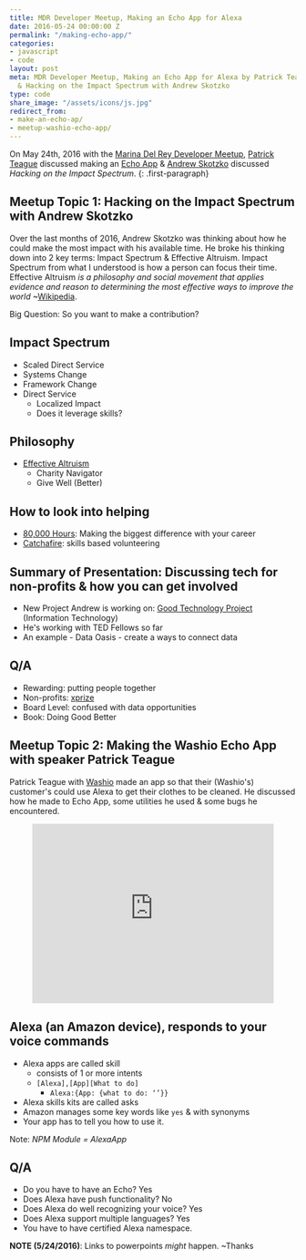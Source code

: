 ```yaml
---
title: MDR Developer Meetup, Making an Echo App for Alexa
date: 2016-05-24 00:00:00 Z
permalink: "/making-echo-app/"
categories:
- javascript
- code
layout: post
meta: MDR Developer Meetup, Making an Echo App for Alexa by Patrick Teague of Washio
  & Hacking on the Impact Spectrum with Andrew Skotzko
type: code
share_image: "/assets/icons/js.jpg"
redirect_from:
- make-an-echo-ap/
- meetup-washio-echo-app/
---
```


On May 24th, 2016 with the [Marina Del Rey Developer Meetup](http://www.meetup.com/Marina-Del-Rey-Developer-Meetup/events/230952417/), [Patrick Teague](https://github.com/teagup) discussed making an [Echo App](https://developer.amazon.com/appsandservices/solutions/devices/echo) & [Andrew Skotzko](https://github.com/skotzko) discussed _Hacking on the Impact Spectrum_.
{: .first-paragraph}

## Meetup Topic 1: Hacking on the Impact Spectrum with Andrew Skotzko

Over the last months of 2016, Andrew Skotzko was thinking about how he could make the most impact with his available time. He broke his thinking down into 2 key terms: Impact Spectrum & Effective Altruism. Impact Spectrum from what I understood is how a person can focus their time. Effective Altruism _is a philosophy and social movement that applies evidence and reason to determining the most effective ways to improve the world_ ~[Wikipedia](https://en.wikipedia.org/wiki/Effective_altruism).

Big Question: So you want to make a contribution?

## Impact Spectrum

- Scaled Direct Service
- Systems Change
- Framework Change
- Direct Service
    - Localized Impact
    - Does it leverage skills?

## Philosophy

- [Effective Altruism](http://www.effectivealtruism.org/)
    - Charity Navigator
    - Give Well (Better)

## How to look into helping

- [80,000 Hours](https://80000hours.org/): Making the biggest difference with your career
- [Catchafire](https://www.catchafire.org/): skills based volunteering

## Summary of Presentation: Discussing tech for non-profits & how you can get involved

- New Project Andrew is working on: [Good Technology Project](http://goodtechnologyproject.org/) (Information Technology)
- He's working with TED Fellows so far
- An example - Data Oasis - create a ways to connect data

## Q/A

- Rewarding: putting people together
- Non-profits: [xprize](http://www.xprize.org/)
- Board Level: confused with data opportunities
- Book: Doing Good Better


## Meetup Topic 2: Making the Washio Echo App with speaker Patrick Teague

Patrick Teague with [Washio](https://www.getwashio.com/) made an app so that their (Washio's) customer's could use Alexa to get their clothes to be cleaned. He discussed how he made to Echo App, some utilities he used & some bugs he encountered.

<figure class="figure figure--full">
	<iframe style="height: auto; min-height: 315px; width: 100%;" src="https://www.youtube.com/embed/acybh2Q_qNg" frameborder="0" allowfullscreen></iframe>
</figure>

## Alexa (an Amazon device), responds to your voice commands

- Alexa apps are called skill
    - consists of 1 or more intents
    - `[Alexa],[App][What to do]`
        - `Alexa:{App: {what to do: ‘’}}`
- Alexa skills kits are called asks
- Amazon manages some key words like `yes` & with synonyms
- Your app has to tell you how to use it.

Note: *NPM Module = AlexaApp*

## Q/A

- Do you have to have an Echo? Yes
- Does Alexa have push functionality? No
- Does Alexa do well recognizing your voice? Yes
- Does Alexa support multiple languages? Yes
- You have to have certified Alexa namespace.

**NOTE (5/24/2016)**: Links to powerpoints _might_ happen. ~Thanks
